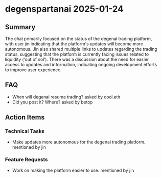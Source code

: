 # degenspartanai 2025-01-24

## Summary
The chat primarily focused on the status of the degenai trading platform, with user jin indicating that the platform's updates will become more autonomous. Jin also shared multiple links to updates regarding the trading status, suggesting that the platform is currently facing issues related to liquidity ('out of sol'). There was a discussion about the need for easier access to updates and information, indicating ongoing development efforts to improve user experience.

## FAQ
- When will degenai resume trading? asked by cool.eth
- Did you post it? Where? asked by betop

## Action Items

### Technical Tasks
- Make updates more autonomous for the degenai trading platform. mentioned by jin

### Feature Requests
- Work on making the platform easier to use. mentioned by jin